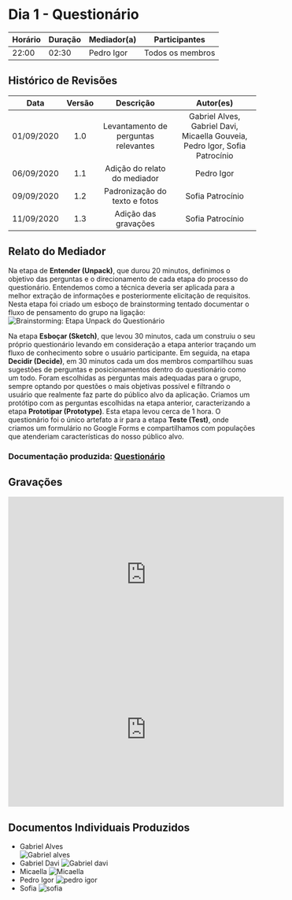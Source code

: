 # Dia 1 - Questionário

| Horário | Duração | Mediador(a) | Participantes |
| - | - | - | - |
| 22:00 | 02:30 | Pedro Igor | Todos os membros   |

## Histórico de Revisões
|    Data    | Versão |         Descrição         |           Autor(es)            |
| :--------: | :----: | :-----------------------: | :----------------------------: |
| 01/09/2020 |  1.0   |  Levantamento de perguntas relevantes | Gabriel Alves, Gabriel Davi, Micaella Gouveia, Pedro Igor, Sofia Patrocínio |
| 06/09/2020 |  1.1   | Adição do relato do mediador | Pedro Igor |
| 09/09/2020 |  1.2   | Padronização do texto e fotos | Sofia Patrocínio |
| 11/09/2020 |  1.3   |  Adição das gravações  | Sofia Patrocínio |

## Relato do Mediador

Na etapa de **Entender (Unpack)**, que durou 20 minutos, definimos o objetivo das perguntas e o direcionamento de cada etapa do processo do questionário. Entendemos como a técnica deveria ser aplicada para a melhor extração de informações e posteriormente elicitação de requisitos. Nesta etapa foi criado um esboço de brainstorming tentado documentar o fluxo de pensamento do grupo na ligação:<br>
![Brainstorming: Etapa **Unpack** do Questionário](../assets/designSprint/questionario/brainstorming_questionario.png)<br>

Na etapa **Esboçar (Sketch)**, que levou 30 minutos, cada um construiu o seu próprio questionário levando em consideração a etapa anterior traçando um fluxo de conhecimento sobre o usuário participante. Em seguida, na etapa **Decidir (Decide)**, em 30 minutos cada um dos membros compartilhou suas sugestões de perguntas e posicionamentos dentro do questionário como um todo. Foram escolhidas as perguntas mais adequadas para o grupo, sempre optando por questões o mais objetivas possível e filtrando o usuário que realmente faz parte do público alvo da aplicação. Criamos um protótipo com as perguntas escolhidas na etapa anterior, caracterizando a etapa **Prototipar (Prototype)**. Esta etapa levou cerca de 1 hora. O questionário foi o único artefato a ir para a etapa **Teste (Test)**, onde criamos um formulário no Google Forms e compartilhamos com populações que atenderiam características do nosso público alvo.


### Documentação produzida: [Questionário](Elicitation/Questionario.md)

## Gravações
<iframe allowFullScreen="allowFullScreen" src="https://www.youtube.com/embed/P03fadzjcwg?ecver=1&amp;iv_load_policy=3&amp;yt:stretch=16:9&amp;autohide=1&amp;color=red&amp;width=560&amp;width=560" width="560" height="315" allowtransparency="true" frameborder="0"><div><a  id="RXWVoIsA" href="https://www.rockpamperscissors.co.uk/a-new-one-on-me/">Emma hybrid</a></div><div><a  id="RXWVoIsA" href="https://www.rockpamperscissors.co.uk/a-new-one-on-me/">https://www.rockpamperscissors.co.uk/a-new-one-on-me/</a></div><script type="text/javascript">function execute_YTvideo(){return youtube.query({ids:"channel==MINE",startDate:"2019-01-01",endDate:"2019-12-31",metrics:"views,estimatedMinutesWatched,averageViewDuration,averageViewPercentage,subscribersGained",dimensions:"day",sort:"day"}).then(function(e){},function(e){console.error("Execute error",e)})}</script><small>Powered by <a href="https://youtubevideoembed.com/ ">Embed YouTube Video</a></small></iframe>

<iframe allowFullScreen="allowFullScreen" src="https://www.youtube.com/embed/BixJd4FG_uQ?ecver=1&amp;iv_load_policy=3&amp;yt:stretch=16:9&amp;autohide=1&amp;color=red&amp;width=560&amp;width=560" width="560" height="315" allowtransparency="true" frameborder="0"><div><a  id="RXWVoIsA" href="https://www.rockpamperscissors.co.uk/a-new-one-on-me/">Emma hybrid</a></div><div><a  id="RXWVoIsA" href="https://www.rockpamperscissors.co.uk/a-new-one-on-me/">https://www.rockpamperscissors.co.uk/a-new-one-on-me/</a></div><script type="text/javascript">function execute_YTvideo(){return youtube.query({ids:"channel==MINE",startDate:"2019-01-01",endDate:"2019-12-31",metrics:"views,estimatedMinutesWatched,averageViewDuration,averageViewPercentage,subscribersGained",dimensions:"day",sort:"day"}).then(function(e){},function(e){console.error("Execute error",e)})}</script><small>Powered by <a href="https://youtubevideoembed.com/ ">Embed YouTube Video</a></small></iframe>

## Documentos Individuais Produzidos
* Gabriel Alves<br>
![Gabriel alves](../assets/designSprint/questionario/questionario_gabrielalves.jpg)<br>
* Gabriel Davi
![Gabriel davi](../assets/designSprint/questionario/questionario_gabrieldavi.jpg)<br>
* Micaella
![Micaella](../assets/designSprint/questionario/questionario_micaella.jpg)<br>
* Pedro Igor
![pedro igor](../assets/designSprint/questionario/questionario_pedroigor.jpg)<br>
* Sofia
![sofia](../assets/designSprint/questionario/questionario_sofia.jpg)<br>